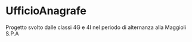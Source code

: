 # UfficioAnagrafe
Progetto svolto dalle classi 4G e 4I nel periodo di alternanza alla Maggioli S.P.A
